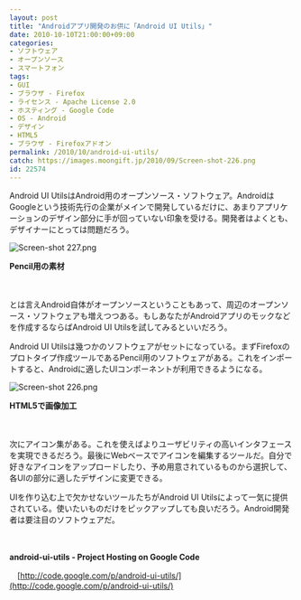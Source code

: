 ```yaml
---
layout: post
title: "Androidアプリ開発のお供に「Android UI Utils」"
date: 2010-10-10T21:00:00+09:00
categories:
- ソフトウェア
- オープンソース
- スマートフォン
tags: 
- GUI
- ブラウザ - Firefox
- ライセンス - Apache License 2.0
- ホスティング - Google Code
- OS - Android
- デザイン
- HTML5
- ブラウザ - Firefoxアドオン
permalink: /2010/10/android-ui-utils/
catch: https://images.moongift.jp/2010/09/Screen-shot-226.png
id: 22574
---
```

Android UI UtilsはAndroid用のオープンソース・ソフトウェア。AndroidはGoogleという技術先行の企業がメインで開発しているだけに、あまりアプリケーションのデザイン部分に手が回っていない印象を受ける。開発者はよくとも、デザイナーにとっては問題だろう。

  

![Screen-shot 227.png](https://images.moongift.jp/2010/09/Screen-shot-227.png)  
  
**Pencil用の素材**

  

　

  

とは言えAndroid自体がオープンソースということもあって、周辺のオープンソース・ソフトウェアも増えつつある。もしあなたがAndroidアプリのモックなどを作成するならばAndroid UI Utilsを試してみるといいだろう。

  
<!--more-->

Android UI Utilsは幾つかのソフトウェアがセットになっている。まずFirefoxのプロトタイプ作成ツールであるPencil用のソフトウェアがある。これをインポートすると、Androidに適したUIコンポーネントが利用できるようになる。

  

![Screen-shot 226.png](https://images.moongift.jp/2010/09/Screen-shot-226.png)

  

**HTML5で画像加工**

  

　

  

次にアイコン集がある。これを使えばよりユーザビリティの高いインタフェースを実現できるだろう。最後にWebベースでアイコンを編集するツールだ。自分で好きなアイコンをアップロードしたり、予め用意されているものから選択して、各UIの部分に適したデザインに変更できる。

  

UIを作り込む上で欠かせないツールたちがAndroid UI Utilsによって一気に提供されている。使いたいものだけをピックアップしても良いだろう。Android開発者は要注目のソフトウェアだ。

  

　

  

**android-ui-utils - Project Hosting on Google Code**  
  
　[http://code.google.com/p/android-ui-utils/](http://code.google.com/p/android-ui-utils/)

  
